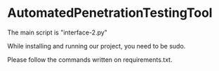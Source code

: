 # AutomatedPenetrationTestingTool
The main script is "interface-2.py" 

While installing and running our project, you need to be sudo.

Please follow the commands written on requirements.txt. 

